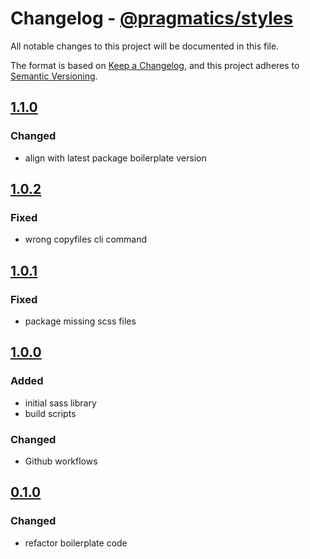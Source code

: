 # Changelog - [@pragmatics/styles]

All notable changes to this project will be documented in this file.

The format is based on [Keep a Changelog](https://keepachangelog.com/en/1.0.0/),
and this project adheres to [Semantic Versioning](https://semver.org/spec/v2.0.0.html).

## [1.1.0]

### Changed

- align with latest package boilerplate version

## [1.0.2]

### Fixed

- wrong copyfiles cli command

## [1.0.1]

### Fixed

- package missing scss files

## [1.0.0]

### Added

- initial sass library
- build scripts

### Changed

- Github workflows

## [0.1.0]

### Changed

- refactor boilerplate code

[1.1.0]: https://github.com/pvds/styles/tree/1.1.0
[1.0.2]: https://github.com/pvds/styles/tree/1.0.2
[1.0.1]: https://github.com/pvds/styles/tree/1.0.1
[1.0.0]: https://github.com/pvds/styles/tree/1.0.0
[0.1.0]: https://github.com/pvds/styles/tree/0.1.0
[@pragmatics/styles]: https://github.com/pvds/styles
